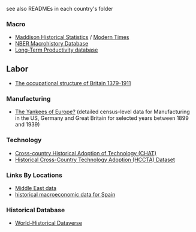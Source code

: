 see also READMEs in each country's folder 

### Macro

- [Maddison Historical Statistics](https://www.rug.nl/ggdc/historicaldevelopment/maddison/) / [Modern Times](https://www.rug.nl/ggdc/historicaldevelopment/modern-times/)
- [NBER Macrohistory Database](https://www.nber.org/research/data/nber-macrohistory-database)
- [Long-Term Productivity database](http://www.longtermproductivity.com/index.html)



## Labor

- [The occupational structure of Britain 1379-1911](https://www.campop.geog.cam.ac.uk/research/occupations/)



### Manufacturing

- [The Yankees of Europe?](https://pieterwoltjer.com/2018/03/30/dataset-the-yankees-of-europe/) (detailed census-level data for Manufacturing in the US, Germany and Great Britain for selected years between 1899 and 1939)



### Technology

- [Cross-country Historical Adoption of Technology (CHAT)](https://www.nber.org/research/data/cross-country-historical-adoption-technology)
- [Historical Cross-Country Technology Adoption (HCCTA) Dataset](https://www.nber.org/research/data/historical-cross-country-technology-adoption-hccta-dataset)



### Links By Locations

- [Middle East data](https://nyuad.nyu.edu/en/research/faculty-labs-and-projects/re-counting-the-past.html)
- [historical macroeconomic data for Spain](https://frdelpino.es/investigacion/en/category/01_social-sciences/01_spanish-economy/02_historical-perspective-1850-2018-spanish-economy/)



### Historical Database

- [World-Historical Dataverse](https://dataverse.harvard.edu/dataverse/worldhistorical)
